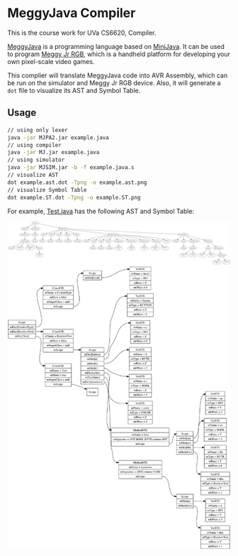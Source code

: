 # MeggyJava Compiler

This is the course work for UVa CS6620, Compiler.

[MeggyJava](https://www.eecis.udel.edu/~pollock/672/f15/MeggyJavaInfo/BNFforMeggyJava.html) is a programming language based on [MiniJava](http://www.cambridge.org/resources/052182060X/MCIIJ2e/grammar.html). It can be used to program [Meggy Jr RGB](https://shop.evilmadscientist.com/productsmenu/100), which is a handheld platform for developing your own pixel-scale video games.

This complier will translate MeggyJava code into AVR Assembly, which can be run on the simulator and Meggy Jr RGB device. Also, it will generate a `dot` file to visualize its AST and Symbol Table.

## Usage

```bash
// using only lexer
java -jar MJPA2.jar example.java
// using compiler
java -jar MJ.jar example.java
// using simulator
java -jar MJSIM.jar -b -f example.java.s
// visualize AST
dot example.ast.dot -Tpng -o example.ast.png
// visualize Symbol Table
dot example.ST.dot -Tpng -o example.ST.png
```

For example, [Test.java](./sample/Test.java) has the following AST and Symbol Table:

![AST](./sample/Test.java.ast.dot.png)
![Symbol Table](./sample/Test.java.ST.dot.png)